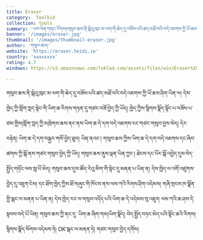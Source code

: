 ```yaml
---
title: Eraser
category:  Toolkid
collection: tools
summary: 'ཕབ་ལེན་གནང་རོགས།གསུབ་ཆས་ནི་སྒེའུ་ཁུང་མ་ལག་གི་ཆེད་དུ་བཟོས་པའི་ཚད་མཐོ་བའི་བདེ་འཇགས་ཀྱི་ཡོ་ཆས་ཤིག་ཡིན་ལ། དེས་ཁྱེད་ཀྱི་གློག་ཀླད་སྟེང་གི་ཡིག་ཆ་རིགས་གཏན་དུ་གཙང་བཟོ་བྱེད་ཀྱི་ཡོད།'
banner: '/images/eraser.jpg'
thumbnail: '/images/thumbnail-eraser.jpg'
author: 'གསུབ་ཆས།'
website: 'https://eraser.heidi.ie'
country: 'xxxxxxxx'
rating: 4.7
windows: https://s3.amazonaws.com/loklad.com/assets/files/win/Eraser%206.2.0.2993.exe

---
```

གསུབ་ཆས་ནི་སྒེའུ་ཁུང་མ་ལག་གི་ཆེད་དུ་བཟོས་པའི་ཚད་མཐོ་བའི་བདེ་འཇགས་ཀྱི་ཡོ་ཆས་ཤིག་ཡིན་ལ། དེས་ཁྱེད་ཀྱི་གློག་ཀླད་སྟེང་གི་ཡིག་ཆ་རིགས་གཏན་དུ་གཙང་བཟོ་བྱེད་ཀྱི་ཡོད། ཁྱེད་ཀྱིས་སྙིགས་སྣོད་སྟོང་པ་བཟོས་པ་ཙམ་གྱིས།གློག་ཀླད་ཀྱི་མཁྲེགས་ཆས་ནང་ནས་ཡིག་ཆ་དེ་དག་བདེ་འཇགས་ངང་གཙང་གསུབ་བྱས་མེད། དེར་བརྟེན། ཡིག་ཆ་དེ་དག་བསྐྱར་གསོ་བྱེད་ཐུབ། ཡིན་ནའང་། གསུབ་ཆས་ཀྱིས་ཡིག་ཆ་དེ་དག་བདེ་འཇགས་དང་ཞིབ་ཚགས་ཀྱི་སྒོ་ནས་གཙང་གསུབ་བྱེད་ཀྱི་ཡོད། གསུབ་ཆས་ནུས་ལྡན་ཡིན་ཀྱང་། ཐེངས་དང་པོར་སྒོ་འབྱེད་དུས་བེད་སྤྱོད་གཏོང་ལས་སླ་པོ་མེད། གསུབ་ཆས་དུས་ཚོད་རེའུ་མིག་གི་སྟེང་དུ་མནན་པ་ཡིན་ན། དེས་ཁྱེད་ལ་འགོ་འཛུགས་བྱེད་དུ་འཇུག་ངེས། དང་ཐོག་ཁྱེད་ཀྱིས་ཐོ་གཞུང་གི་ཁོངས་ནས་ལས་ཀའི་རིགས་ཤིག་འདེམས། གཞི་གྲངས་ཁ་སྣོན་གྱི་སྒང་ལ་མནན་པ་ཡིན་ན། དེས་ཁྱེད་རང་ལ་གསུབ་འདོད་པའི་ཡིག་ཆ་དེ་འདེམས་སུ་འཇུག ལས་ཀའི་ཆ་ཤས་དེ་སྟབས་བདེ་པོ་ཡིན། གསུབ་ཆས་ཀྱི་ནང་དུ་ ཡིག་ཆ་ཞིག་གམ།ཡིག་སྣོད། བེད་སྤྱོད་བཏང་མེད་པའི་སྟོང་ཆའི་རིགས། སྙིགས་སྣོད་སོགས་འདེམས་ཏེ། OK་སྒང་ལ་མནན་ཏེ། གཙང་གསུབ་བྱེད་དགོས།